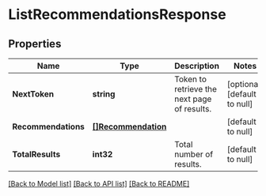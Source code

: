 # ListRecommendationsResponse

## Properties
Name | Type | Description | Notes
------------ | ------------- | ------------- | -------------
**NextToken** | **string** | Token to retrieve the next page of results. | [optional] [default to null]
**Recommendations** | [**[]Recommendation**](Recommendation.md) |  | [default to null]
**TotalResults** | **int32** | Total number of results. | [default to null]

[[Back to Model list]](../README.md#documentation-for-models) [[Back to API list]](../README.md#documentation-for-api-endpoints) [[Back to README]](../README.md)

